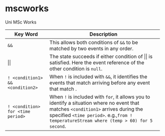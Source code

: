 # mscworks
Uni MSc Works

Key Word|Description
---------|---------
`&&`|This allows both conditions of `&&` to be matched by two events in any order.|
&#124;&#124; |The state succeeds if either condition of &#124;&#124; is satisfied. Here the event reference of the other condition is `null`.|
`! <condition1> && <condition2>`| When `!` is included with `&&`, it identifies the events that match <condition2> arriving before any event that match <condition1>.|
`! <condition> for <time period>`| When `!` is included with `for`, it allows you to identify a situation where no event that matches `<condition1>` arrives during the specified `<time period>`.  e.g.,`from ! temperatureStream where (temp > 60) for 5 second`.|


